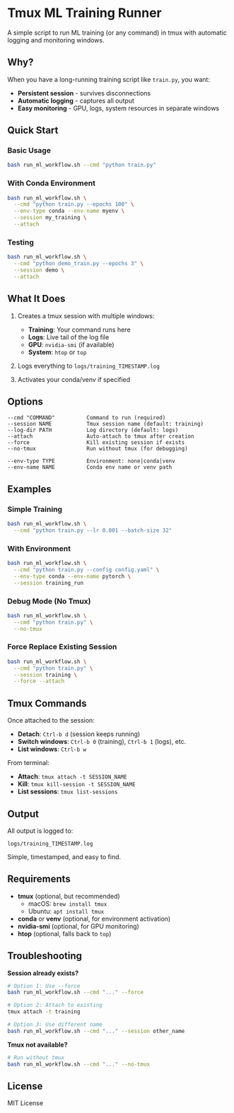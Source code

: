 # Tmux ML Training Runner

A simple script to run ML training (or any command) in tmux with automatic logging and monitoring windows.

## Why?

When you have a long-running training script like `train.py`, you want:
- **Persistent session** - survives disconnections
- **Automatic logging** - captures all output
- **Easy monitoring** - GPU, logs, system resources in separate windows

## Quick Start

### Basic Usage
```bash
bash run_ml_workflow.sh --cmd "python train.py"
```

### With Conda Environment
```bash
bash run_ml_workflow.sh \
  --cmd "python train.py --epochs 100" \
  --env-type conda --env-name myenv \
  --session my_training \
  --attach
```

### Testing
```bash
bash run_ml_workflow.sh \
  --cmd "python demo_train.py --epochs 3" \
  --session demo \
  --attach
```

## What It Does

1. Creates a tmux session with multiple windows:
   - **Training**: Your command runs here
   - **Logs**: Live tail of the log file
   - **GPU**: `nvidia-smi` (if available)
   - **System**: `htop` or `top`

2. Logs everything to `logs/training_TIMESTAMP.log`

3. Activates your conda/venv if specified

## Options

```
--cmd "COMMAND"          Command to run (required)
--session NAME           Tmux session name (default: training)
--log-dir PATH           Log directory (default: logs)
--attach                 Auto-attach to tmux after creation
--force                  Kill existing session if exists
--no-tmux                Run without tmux (for debugging)

--env-type TYPE          Environment: none|conda|venv
--env-name NAME          Conda env name or venv path
```

## Examples

### Simple Training
```bash
bash run_ml_workflow.sh \
  --cmd "python train.py --lr 0.001 --batch-size 32"
```

### With Environment
```bash
bash run_ml_workflow.sh \
  --cmd "python train.py --config config.yaml" \
  --env-type conda --env-name pytorch \
  --session training_run
```

### Debug Mode (No Tmux)
```bash
bash run_ml_workflow.sh \
  --cmd "python train.py" \
  --no-tmux
```

### Force Replace Existing Session
```bash
bash run_ml_workflow.sh \
  --cmd "python train.py" \
  --session training \
  --force --attach
```

## Tmux Commands

Once attached to the session:
- **Detach**: `Ctrl-b d` (session keeps running)
- **Switch windows**: `Ctrl-b 0` (training), `Ctrl-b 1` (logs), etc.
- **List windows**: `Ctrl-b w`

From terminal:
- **Attach**: `tmux attach -t SESSION_NAME`
- **Kill**: `tmux kill-session -t SESSION_NAME`
- **List sessions**: `tmux list-sessions`

## Output

All output is logged to:
```
logs/training_TIMESTAMP.log
```

Simple, timestamped, and easy to find.

## Requirements

- **tmux** (optional, but recommended)
  - macOS: `brew install tmux`
  - Ubuntu: `apt install tmux`
- **conda** or **venv** (optional, for environment activation)
- **nvidia-smi** (optional, for GPU monitoring)
- **htop** (optional, falls back to `top`)

## Troubleshooting

**Session already exists?**
```bash
# Option 1: Use --force
bash run_ml_workflow.sh --cmd "..." --force

# Option 2: Attach to existing
tmux attach -t training

# Option 3: Use different name
bash run_ml_workflow.sh --cmd "..." --session other_name
```

**Tmux not available?**
```bash
# Run without tmux
bash run_ml_workflow.sh --cmd "..." --no-tmux
```

## License

MIT License
